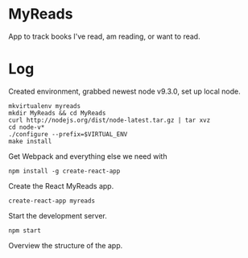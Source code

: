 # MyReads
App to track books I've read, am reading, or want to read. 

# Log

Created environment, grabbed newest node v9.3.0, set up local node. 

```
mkvirtualenv myreads
mkdir MyReads && cd MyReads
curl http://nodejs.org/dist/node-latest.tar.gz | tar xvz
cd node-v*
./configure --prefix=$VIRTUAL_ENV
make install
```

Get Webpack and everything else we need with

```
npm install -g create-react-app
```

Create the React MyReads app.

```
create-react-app myreads
```

Start the development server.

``` 
npm start
```

Overview the structure of the app.



